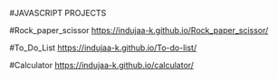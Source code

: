 #JAVASCRIPT PROJECTS

#Rock_paper_scissor
https://indujaa-k.github.io/Rock_paper_scissor/

#To_Do_List
https://indujaa-k.github.io/To-do-list/

#Calculator
https://indujaa-k.github.io/calculator/
